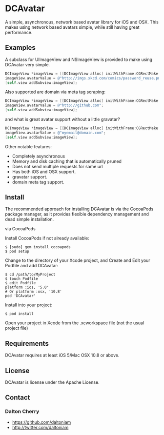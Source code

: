 DCAvatar
========

A simple, asynchronous, network based avatar library for iOS and OSX. This makes using network based avatars simple, while still having great performance.

## Examples ##

A subclass for UIImageView and NSImageView is provided to make using DCAvatar very simple.

```objective-c
DCImageView *imageView = [[DCImageView alloc] initWithFrame:CGRectMake(70, 70, 60, 60)];
imageView.avatarValue = @"http://imgs.xkcd.com/comics/password_reuse.png";
[self.view addSubview:imageView];
```

Also supported are domain via meta tag scraping:

```objective-c
DCImageView *imageView = [[DCImageView alloc] initWithFrame:CGRectMake(70, 70, 60, 60)];
imageView.avatarValue = @"http://github.com";
[self.view addSubview:imageView];
```
and what is great avatar support without a little gravatar?

```objective-c
DCImageView *imageView = [[DCImageView alloc] initWithFrame:CGRectMake(70, 70, 60, 60)];
imageView.avatarValue = @"myemail@domain.com";
[self.view addSubview:imageView];
```
Other notable features:

* Completely asynchronous
* Memory and disk caching that is automatically pruned  
* Does not send multiple requests for same url
* Has both iOS and OSX support.
* gravatar support.
* domain meta tag support.

## Install ##

The recommended approach for installing DCAvatar is via the CocoaPods package manager, as it provides flexible dependency management and dead simple installation.

via CocoaPods

Install CocoaPods if not already available:

	$ [sudo] gem install cocoapods
	$ pod setup
Change to the directory of your Xcode project, and Create and Edit your Podfile and add DCAvatar:

	$ cd /path/to/MyProject
	$ touch Podfile
	$ edit Podfile
	platform :ios, '5.0' 
	# Or platform :osx, '10.8'
	pod 'DCAvatar'

Install into your project:

	$ pod install
	
Open your project in Xcode from the .xcworkspace file (not the usual project file)

## Requirements ##

DCAvatar requires at least iOS 5/Mac OSX 10.8 or above.


## License ##

DCAvatar is license under the Apache License.

## Contact ##

### Dalton Cherry ###
* https://github.com/daltoniam
* http://twitter.com/daltoniam


